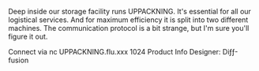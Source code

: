 Deep inside our storage facility runs UPPACKNING. It's essential for all our logistical services. And for maximum efficiency it is split into two different machines. The communication protocol is a bit strange, but I'm sure you'll figure it out.

Connect via nc UPPACKNING.flu.xxx 1024
Product Info
Designer: Diƒƒ-fusion
